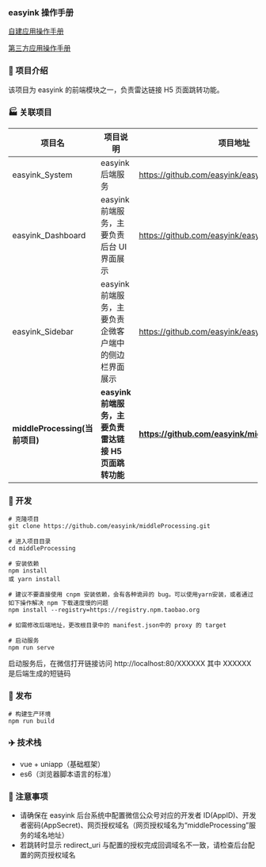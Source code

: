 ### easyink 操作手册

[自建应用操作手册](https://www.yuque.com/docs/share/9217b462-a4c2-4d4a-97cb-48eebf800784?#hsf4v)

[第三方应用操作手册](https://www.yuque.com/docs/share/591b5dff-f705-413e-b167-e8ef72d519bf?#O35E2)

### :rocket: 项目介绍

该项目为 easyink 的前端模块之一，负责雷达链接 H5 页面跳转功能。

### :factory: 关联项目

| 项目名                         | 项目说明                                                 | 项目地址                                              |
| ------------------------------ | -------------------------------------------------------- | ----------------------------------------------------- |
| easyink_System               | easyink 后端服务                                       | https://github.com/easyink/easyink_System.git     |
| easyink_Dashboard            | easyink 前端服务，主要负责后台 UI 界面展示             | https://github.com/easyink/easyink_Dashboard.git  |
| easyink_Sidebar              | easyink 前端服务，主要负责企微客户端中的侧边栏界面展示 | https://github.com/easyink/easyink_Sidebar.git    |
| **middleProcessing(当前项目)** | **easyink 前端服务，主要负责雷达链接 H5 页面跳转功能** | **https://github.com/easyink/middleProcessing.git** |

### :checkered_flag: 开发

```
# 克隆项目
git clone https://github.com/easyink/middleProcessing.git

# 进入项目目录
cd middleProcessing

# 安装依赖
npm install
或 yarn install

# 建议不要直接使用 cnpm 安装依赖，会有各种诡异的 bug。可以使用yarn安装，或者通过如下操作解决 npm 下载速度慢的问题
npm install --registry=https://registry.npm.taobao.org

# 如需修改后端地址，更改根目录中的 manifest.json中的 proxy 的 target

# 启动服务
npm run serve
```

启动服务后，在微信打开链接访问 http://localhost:80/XXXXXX 其中 XXXXXX 是后端生成的短链码

### :checkered_flag: 发布

```
# 构建生产环境
npm run build
```

### :airplane: 技术栈

- vue + uniapp（基础框架）
- es6（浏览器脚本语言的标准）

### 🙋 注意事项

- 请确保在 easyink 后台系统中配置微信公众号对应的开发者 ID(AppID)、开发者密码(AppSecret)、网页授权域名（网页授权域名为“middleProcessing”服务的域名地址）
- 若跳转时显示 redirect_uri 与配置的授权完成回调域名不一致，请检查后台配置的网页授权域名
